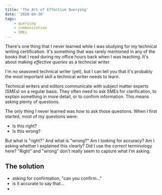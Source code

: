 ```yaml
---
title: 'The Art of Effective Querying'
date: '2020-04-30'
tags:
    - querying
    - communication
    - SMEs
---
```

There's one thing that I never learned while I was studying for my technical writing certification. It's something that was rarely mentioned in any of the books that I read during my office hours back when I was teaching. It's about making *effective queries* as a techncial writer. 

I'm no seasoned technical writer (yet), but I can tell you that it's probably the most important skill a technical writer needs to learn.

Technical writers and editors communicate with subject matter experts (SMEs) on a regular basis. They often need to ask SMEs for clarification, to explain something in more detail, or to confirm information. This means asking plenty of questions. 

The only thing I never learned was *how* to ask those questions. When I first started, most of my questions were:

* Is this right?
* Is this wrong?

But what is "right?" And what is "wrong?" Am I looking for accuracy? Am I asking whether I explained this clearly? Did I use the correct terminology here? "Right" and "wrong" don't really seem to capture what I'm asking. 

## The solution

- asking for confirmation, "can you confirm..."
- is it accurate to say that...
- 

